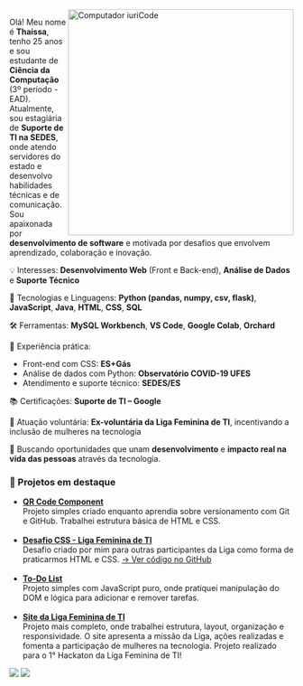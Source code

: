   
<img src="https://raw.githubusercontent.com/MicaelliMedeiros/micaellimedeiros/master/image/computer-illustration.png" min-width="400px" max-width="400px" width="400px" align="right" alt="Computador iuriCode">

<p align="left"> 
  Olá! Meu nome é <strong>Thaissa</strong>, tenho 25 anos e sou estudante de <strong>Ciência da Computação</strong> (3º período - EAD).<br>
  Atualmente, sou estagiária de <strong>Suporte de TI na SEDES</strong>, onde atendo servidores do estado e desenvolvo habilidades técnicas e de comunicação.<br>
  Sou apaixonada por <strong>desenvolvimento de software</strong> e motivada por desafios que envolvem aprendizado, colaboração e inovação.
</p>

<p align="left">
  💡 Interesses: <strong>Desenvolvimento Web</strong> (Front e Back-end), <strong>Análise de Dados</strong> e <strong>Suporte Técnico</strong>
</p>

<p align="left">
  🧠 Tecnologias e Linguagens: <strong>Python (pandas, numpy, csv, flask)</strong>, <strong>JavaScript</strong>, <strong>Java</strong>, <strong>HTML</strong>, <strong>CSS</strong>, <strong>SQL</strong>
</p>

<p align="left">
  🛠️ Ferramentas: <strong>MySQL Workbench</strong>, <strong>VS Code</strong>, <strong>Google Colab</strong>, <strong>Orchard</strong>
</p>

<p align="left">
  💼 Experiência prática:
  <ul>
    <li>Front-end com CSS: <strong>ES+Gás</strong></li>
    <li>Análise de dados com Python: <strong>Observatório COVID-19 UFES</strong></li>
    <li>Atendimento e suporte técnico: <strong>SEDES/ES</strong></li>
  </ul>
</p>

<p align="left">
  📚 Certificações: <strong>Suporte de TI – Google</strong>
</p>

<p align="left">
  🤝 Atuação voluntária: <strong>Ex-voluntária da Liga Feminina de TI</strong>, incentivando a inclusão de mulheres na tecnologia
</p>

<p align="left">
  🚀 Buscando oportunidades que unam <strong>desenvolvimento</strong> e <strong>impacto real na vida das pessoas</strong> através da tecnologia.
</p>

<h3 align="left">🚧 Projetos em destaque</h3>

<ul align="left">
  <li>
    <a href="https://thaissaleslye.github.io/QR_code_component/" target="_blank"><strong>QR Code Component</strong></a><br>
    Projeto simples criado enquanto aprendia sobre versionamento com Git e GitHub. Trabalhei estrutura básica de HTML e CSS.
  </li>
  <br>
  <li>
    <a href="https://thaissaleslye.github.io/DesafioCSS-LigaFemininaTI/" target="_blank"><strong>Desafio CSS - Liga Feminina de TI</strong></a><br>
    Desafio criado por mim para outras participantes da Liga como forma de praticarmos HTML e CSS.  
    <a href="https://github.com/ThaissaLeslye/DesafioCSS-LigaFemininaTI" target="_blank">→ Ver código no GitHub</a>
  </li>
  <br>
  <li>
    <a href="https://thaissaleslye.github.io/To-DoListProject/" target="_blank"><strong>To-Do List</strong></a><br>
    Projeto simples com JavaScript puro, onde pratiquei manipulação do DOM e lógica para adicionar e remover tarefas.
  </li>
  <br>
  <li>
    <a href="https://thaissaleslye.github.io/site_LigaFemininaDeTI/" target="_blank"><strong>Site da Liga Feminina de TI</strong></a><br>
    Projeto mais completo, onde trabalhei estrutura, layout, organização e responsividade. O site apresenta a missão da Liga, ações realizadas e fomenta a participação de mulheres na tecnologia. Projeto realizado para o 1° Hackaton da Liga Feminina de TI!
  </li>
</ul>

  <a href="https://www.linkedin.com/in/thaissa-leslye-louren%C3%A7o-8b4b43182/" alt="Linkedin">
  <img src="https://img.shields.io/badge/-Linkedin-0e76a8?style=flat-square&logo=Linkedin&logoColor=white&link=LINK-DO-SEU-LINKEDIN" /></a>

  <a href="https://wa.me/5527988018630" alt="WhatsApp">
  <img src="https://img.shields.io/badge/-WhatsApp-25d366?style=flat-square&labelColor=25d366&logo=whatsapp&logoColor=white&link=API-DO-SEU-WHATSAPP"/></a>
